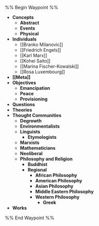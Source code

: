 %% Begin Waypoint %%
- **Concepts**
	- **Abstract**
	- **Events**
	- **Physical**
- **Individuals**
	- [[Branko Milanovic]]
	- [[Friedrich Engels]]
	- [[Karl Marx]]
	- [[Kohei Saito]]
	- [[Marina Fischer-Kowalski]]
	- [[Rosa Luxembourg]]
- **[[Meta]]**
- **Objectives**
	- **Emancipation**
	- **Peace**
	- **Provisioning**
- **Questions**
- **Theories**
- **Thought Communities**
	- **Degrowth**
	- **Environmentalists**
	- **Linguists**
		- **Etymologists**
	- **Marxists**
	- **Mathematicians**
	- **Neoliberal**
	- **Philosophy and Religion**
		- **Buddhist**
		- **Regional**
			- **African Philosophy**
			- **American Philosophy**
			- **Asian Philosophy**
			- **Middle Eastern Philosophy**
			- **Western Philosophy**
				- **Greek**
- **Works**

%% End Waypoint %%